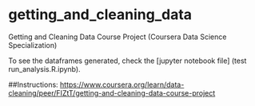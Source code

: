 # getting_and_cleaning_data
Getting and Cleaning Data Course Project (Coursera Data Science Specialization)

To see the dataframes generated, check the [jupyter notebook file]  (test run_analysis.R.ipynb).

##Instructions:
https://www.coursera.org/learn/data-cleaning/peer/FIZtT/getting-and-cleaning-data-course-project
